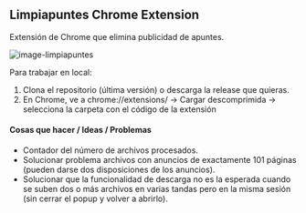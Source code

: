 ## Limpiapuntes Chrome Extension 

Extensión de Chrome que elimina publicidad de apuntes.

![image-limpiapuntes](https://lh3.googleusercontent.com/p2aYnLmU4YmqFR1h4-AX-SvU66y1v0fVIIv87H7htb5nqYSGzHPRLmsy_QM9qlDhMl0dJvqsSZkttj_XVO-90qNDrA=w640-h400-e365-rj-sc0x00ffffff)

Para trabajar en local:

1. Clona el repositorio (última versión) o descarga la release que quieras.
2. En Chrome, ve a chrome://extensions/ -> Cargar descomprimida -> selecciona la carpeta con el código de la extensión

#### Cosas que hacer / Ideas / Problemas

- Contador del número de archivos procesados.
- Solucionar problema archivos con anuncios de exactamente 101 páginas (pueden darse dos disposiciones de los anuncios).
- Solucionar que la funcionalidad de descarga no es la esperada cuando se suben dos o más archivos en varias tandas pero en la misma sesión (sin cerrar el popup y volver a abrirlo).
